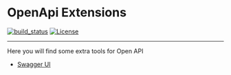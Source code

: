 # OpenApi Extensions

[![build_status](https://travis-ci.com/microprofile-extensions/openapi-ext.svg?branch=master)](https://travis-ci.com/microprofile-extensions/openapi-ext)
[![License](https://img.shields.io/badge/license-Apache%202-blue.svg)](https://github.com/microprofile-extensions/openapi-ext/blob/master/LICENSE)
___________
Here you will find some extra tools for Open API

* [Swagger UI](https://github.com/microprofile-extensions/openapi-ext/blob/master/swagger-ui/README.md)
